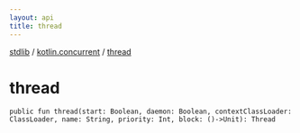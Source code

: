 ```yaml
---
layout: api
title: thread
---
```

[stdlib](../index.md) / [kotlin.concurrent](index.md) / [thread](thread.md)

# thread

```
public fun thread(start: Boolean, daemon: Boolean, contextClassLoader: ClassLoader, name: String, priority: Int, block: ()->Unit): Thread
```
